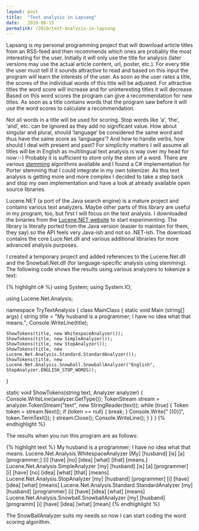```yaml
---
layout: post
title:  "Text analysis in Lapsang"
date:   2010-08-15
permalink: /2010/text-analysis-in-lapsang
---
```


Lapsang is my personal programming project that will download article titles from
an RSS-feed and then recommends which ones are probably the most interesting for the
user. Initially it will only use the title for analysis (later versions may use the
actual article content, url, poster, etc.). For every title the user must tell if it
sounds attractive to read and based on this input the program will learn the interests
of the user. As soon as the user rates a title, the scores of the individual words of
this title will be adjusted. For attractive titles the word score will increase and
for uninteresting titles it will decrease. Based on this word scores the program can
give a recommendation for new titles. As soon as a title contains words that the program
saw before it will use the word scores to calculate a recommendation.

Not all words in a title will be used for scoring. Stop words like ‘a’, ‘the’, ‘and’, etc.
can be ignored as they add no significant value. How about singular and plural, should
‘language’ be considered the same word and thus have the same score as ‘languages’? And how
to handle verbs, how should I deal with present and past? For simplicity matters I will
assume all titles will be in English as multilingual text analysis is way over my head for
now :-) Probably it is sufficient to store only the stem of a word. There are various
[stemming](http://en.wikipedia.org/wiki/Stemming) algorithms available and I found a C#
implementation for Porter stemming that I could integrate in my own tokenizer. As this text
analysis is getting more and more complex I decided to take a step back and stop my own
implementation and have a look at already available open source libraries.

Lucene.NET (a port of the Java search engine) is a mature project and contains various text
analyzers. Maybe other parts of this library are useful in my program, too, but first I will
focus on the text analysis. I downloaded the binaries from the
[Lucene.NET website](http://lucene.apache.org/lucene.net/) to start experimenting. The library
is literally ported from the Java version (easier to maintain for them, they say) so the API
feels very Java-ish and not so .NET-ish. The download contains the core Luce.Net.dll and various
additional libraries for more advanced analysis purposes.

I created a temporary project and added references to the Lucene.Net.dll and the Snowball.Net.dll
(for language-specific analysis using stemming). The following code shows the results using
various analyzers to tokenize a text:

{% highlight c# %}
using System;
using System.IO;

using Lucene.Net.Analysis;

namespace TryTextAnalysis
{
class MainClass
{
static void Main (string[] args)
{
    string title =  "My husband is a programmer; I have no idea what that means.";
    Console.WriteLine(title);

    ShowTokens(title, new WhitespaceAnalyzer());
    ShowTokens(title, new SimpleAnalyzer());
    ShowTokens(title, new StopAnalyzer());
    ShowTokens(title, new Lucene.Net.Analysis.Standard.StandardAnalyzer());
    ShowTokens(title, new Lucene.Net.Analysis.Snowball.SnowballAnalyzer("English", StopAnalyzer.ENGLISH_STOP_WORDS));
}

static void ShowTokens(string text, Analyzer analyzer)
{
    Console.WriteLine(analyzer.GetType());
    TokenStream stream = analyzer.TokenStream("text", new StringReader(text));
    while (true)
    {
        Token token = stream.Next();
        if (token == null)
        {
            break;
        }
        Console.Write(" [{0}]", token.TermText());
    }
    stream.Close();
    Console.WriteLine();
}
}
}
{% endhighlight %}

The results when you run this program are as follows:

{% highlight text %}
My husband is a programmer; I have no idea what that means.
Lucene.Net.Analysis.WhitespaceAnalyzer
 [My] [husband] [is] [a] [programmer;] [I] [have] [no] [idea] [what] [that] [means.]
Lucene.Net.Analysis.SimpleAnalyzer
 [my] [husband] [is] [a] [programmer] [i] [have] [no] [idea] [what] [that] [means]
Lucene.Net.Analysis.StopAnalyzer
 [my] [husband] [programmer] [i] [have] [idea] [what] [means]
Lucene.Net.Analysis.Standard.StandardAnalyzer
 [my] [husband] [programmer] [i] [have] [idea] [what] [means]
Lucene.Net.Analysis.Snowball.SnowballAnalyzer
 [my] [husband] [programm] [i] [have] [idea] [what] [mean]
{% endhighlight %}

The SnowBallAnalyzer suits my needs so now I can start coding the word scoring algorithm.
